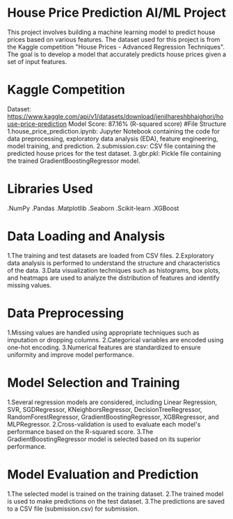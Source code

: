 # House Price Prediction AI/ML Project
This project involves building a machine learning model to predict house prices based on various features. The dataset used for this project is from the Kaggle competition "House Prices - Advanced Regression Techniques". The goal is to develop a model that accurately predicts house prices given a set of input features.

# Kaggle Competition
Dataset: https://www.kaggle.com/api/v1/datasets/download/jenilhareshbhaighori/house-price-prediction
Model Score: 87.16% (R-squared score)
#File Structure
1.house_price_prediction.ipynb: Jupyter Notebook containing the code for data preprocessing, exploratory data analysis (EDA), feature engineering, model training, and prediction.
2.submission.csv: CSV file containing the predicted house prices for the test dataset.
3.gbr.pkl: Pickle file containing the trained GradientBoostingRegressor model.
# Libraries Used
.NumPy
.Pandas
.Matplotlib
.Seaborn
.Scikit-learn
.XGBoost
# Data Loading and Analysis
1.The training and test datasets are loaded from CSV files.
2.Exploratory data analysis is performed to understand the structure and characteristics of the data.
3.Data visualization techniques such as histograms, box plots, and heatmaps are used to analyze the distribution of features and identify missing values.
# Data Preprocessing
1.Missing values are handled using appropriate techniques such as imputation or dropping columns.
2.Categorical variables are encoded using one-hot encoding.
3.Numerical features are standardized to ensure uniformity and improve model performance.
# Model Selection and Training
1.Several regression models are considered, including Linear Regression, SVR, SGDRegressor, KNeighborsRegressor, DecisionTreeRegressor, RandomForestRegressor, GradientBoostingRegressor, XGBRegressor, and MLPRegressor.
2.Cross-validation is used to evaluate each model's performance based on the R-squared score.
3.The GradientBoostingRegressor model is selected based on its superior performance.
# Model Evaluation and Prediction
1.The selected model is trained on the training dataset.
2.The trained model is used to make predictions on the test dataset.
3.The predictions are saved to a CSV file (submission.csv) for submission.
